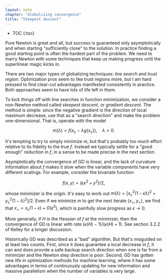 ```yaml
---
layout: note
chapter: "Globalizing convergence"
title: "Steepest descent"
---
```

* TOC
{:toc}

Pure Newton is great and all, but success is guaranteed only asymptotically and when starting "sufficiently close" to the solution. In practice finding a good starting point is often the hardest part of the problem. We need to marry Newton with some techniques that keep us making progress until the superlinear magic kicks in.

There are two major types of globalizing techniques: *line search* and *trust region*. Optimization pros seem to like trust regions more, but I am hard pressed to find clear-cut advantages manifested consistently in practice. Both approaches seem to have lots of life left in them.

To kick things off with line searches in function minimization, we consider a non-Newton method called *steepest descent*, or *gradient descent*. The method is simple: since the negative gradient is the direction of local maximum decrease, use that as a "search direction" and make the problem one-dimensional. That is, operate with the model

$$ m(\lambda) = f(x_c - \lambda g(x_c)), \quad \lambda > 0.$$

It's tempting to try to simply minimize $m$, but that's probably too much effort relative to its fidelity to the true $f$. Instead we typically settle for a "good enough" reduction in $f$, in a sense to be made precise in the next section. 

Asymptotically the convergence of GD is linear, and the lack of curvature information about $f$ makes it slow when the variable components have very different scalings. For example, consider the bivariate function

$$f(x,y) = (\epsilon x^2 + y^2)/2,$$

whose minimizer is the origin. It's easy to work out $m(\lambda)=[x_c^2(1-\epsilon\lambda)^2 + y_c^2(1-\lambda)^2  ]/2$. Even if we minimize $m$ to get the next iterate $(x_+,y_+)$, we find that $x_+=x_c(1 - \epsilon)+O(\epsilon^3)$, which is painfully slow progress as $\epsilon\to 0$. 

More generally, if $H$ is the Hessian of $f$ at the minimizer, then the convergence of GD is linear with rate $(\kappa(H)-1)/(\kappa(H)+1)$. See section 3.2.2 of Kelley for a longer discussion. 

Historically GD was described as a "bad" algorithm. But that's misguided on at least two counts. First, since it does guarantee a local decrease in $f$, it can and does provide a safe backup search direction when one is far from a minimizer and the Newton step direction is poor. Second, GD has gotten new life in optimization methods for machine learning, where it has some advantages in terms of continuously updating for new information and massive parallelism when the number of variables is very large. 